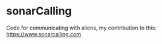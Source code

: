 # sonarCalling
Code for communicating with aliens, my contribution to this: https://www.sonarcalling.com
